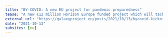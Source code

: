 ```yaml
---
title: "BY-COVID: A new EU project for pandemic preparedness"
tease: "A new €12 million Horizon Europe funded project which will tackle the data challenges that can hinder effective pandemic response."
external_url: "https://galaxyproject.eu/posts/2021/10/13/bycovid-kickoff/"
date: "2021-10-13"
subsites: [eu]
---
```

